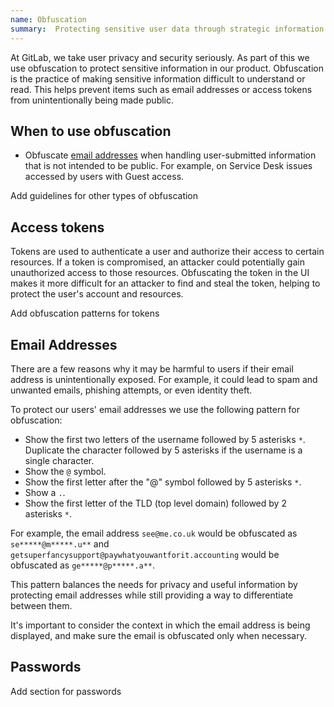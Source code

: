 ```yaml
---
name: Obfuscation
summary:  Protecting sensitive user data through strategic information concealment in the interface.
---
```


At GitLab, we take user privacy and security seriously. As part of this we use obfuscation to protect sensitive information in our product. Obfuscation is the practice of making sensitive information difficult to understand or read. This helps prevent items such as email addresses or access tokens from unintentionally being made public.

## When to use obfuscation

- Obfuscate [email addresses](#email-addresses) when handling user-submitted information that is not intended to be public. For example, on Service Desk issues accessed by users with Guest access.

<todo>Add guidelines for other types of obfuscation</todo>

## Access tokens

Tokens are used to authenticate a user and authorize their access to certain resources. If a token is compromised, an attacker could potentially gain unauthorized access to those resources. Obfuscating the token in the UI makes it more difficult for an attacker to find and steal the token, helping to protect the user's account and resources.

<todo>Add obfuscation patterns for tokens</todo>

## Email Addresses

There are a few reasons why it may be harmful to users if their email address is unintentionally exposed. For example, it could lead to spam and unwanted emails, phishing attempts, or even identity theft.

To protect our users' email addresses we use the following pattern for obfuscation:

- Show the first two letters of the username followed by 5 asterisks `*`. Duplicate the character followed by 5 asterisks if the username is a single character.
- Show the `@` symbol.
- Show the first letter after the "@" symbol followed by 5 asterisks `*`.
- Show a `.`.
- Show the first letter of the TLD (top level domain) followed by 2 asterisks `*`.

For example, the email address `see@me.co.uk` would be obfuscated as `se*****@m*****.u**` and `getsuperfancysupport@paywhatyouwantforit.accounting` would be obfuscated as `ge*****@p*****.a**`.

This pattern balances the needs for privacy and useful information by protecting email addresses while still providing a way to differentiate between them.

It's important to consider the context in which the email address is being displayed, and make sure the email is obfuscated only when necessary.

## Passwords

<todo>Add section for passwords</todo>
